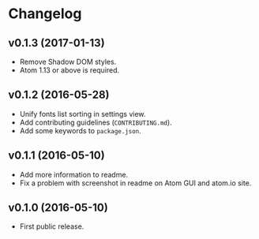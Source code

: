 # Changelog

## v0.1.3 (2017-01-13)

* Remove Shadow DOM styles.
* Atom 1.13 or above is required.

## v0.1.2 (2016-05-28)

* Unify fonts list sorting in settings view.
* Add contributing guidelines (`CONTRIBUTING.md`).
* Add some keywords to `package.json`.

## v0.1.1 (2016-05-10)

* Add more information to readme.
* Fix a problem with screenshot in readme on Atom GUI and atom.io site.

## v0.1.0 (2016-05-10)

* First public release.
